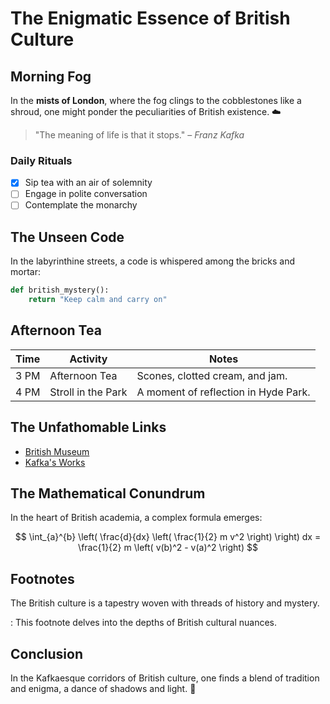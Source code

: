 # The Enigmatic Essence of British Culture

## Morning Fog

In the **mists of London**, where the fog clings to the cobblestones like a shroud, one might ponder the peculiarities of British existence. ☁️

> "The meaning of life is that it stops." – _Franz Kafka_

### Daily Rituals

- [x] Sip tea with an air of solemnity
- [ ] Engage in polite conversation
- [ ] Contemplate the monarchy

## The Unseen Code

In the labyrinthine streets, a code is whispered among the bricks and mortar:

```python
def british_mystery():
    return "Keep calm and carry on"
```

## Afternoon Tea

| Time | Activity           | Notes                                |
| ---- | ------------------ | ------------------------------------ |
| 3 PM | Afternoon Tea      | Scones, clotted cream, and jam.      |
| 4 PM | Stroll in the Park | A moment of reflection in Hyde Park. |

## The Unfathomable Links

- [British Museum](https://www.britishmuseum.org)
- [Kafka's Works](https://www.kafka.org)

## The Mathematical Conundrum

In the heart of British academia, a complex formula emerges:

$$
\int_{a}^{b} \left( \frac{d}{dx} \left( \frac{1}{2} m v^2 \right) \right) dx = \frac{1}{2} m \left( v(b)^2 - v(a)^2 \right)
$$

## Footnotes

The British culture is a tapestry woven with threads of history and mystery.

: This footnote delves into the depths of British cultural nuances.

## Conclusion

In the Kafkaesque corridors of British culture, one finds a blend of tradition and enigma, a dance of shadows and light. :tea:
